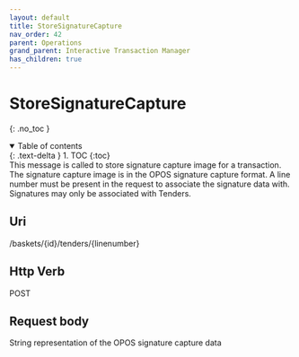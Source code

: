 ```yaml
---
layout: default
title: StoreSignatureCapture
nav_order: 42
parent: Operations
grand_parent: Interactive Transaction Manager
has_children: true
---
```

# StoreSignatureCapture 
{: .no_toc }
<details open markdown="block">
  <summary>
    Table of contents
  </summary>
  {: .text-delta }
1. TOC
{:toc}
</details>
This message is called to store signature capture image for a
transaction. The signature capture image is in the OPOS signature
capture format. A line number must be present in the request to
associate the signature data with. Signatures may only be associated
with Tenders.

## Uri
/baskets/{id}/tenders/{linenumber}

## Http Verb 
POST

## Request body

String representation of the OPOS signature capture data

